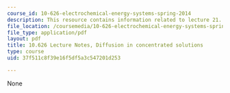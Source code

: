 ```yaml
---
course_id: 10-626-electrochemical-energy-systems-spring-2014
description: This resource contains information related to lecture 21.
file_location: /coursemedia/10-626-electrochemical-energy-systems-spring-2014/37f511c8f39e16f5df5a3c547201d253_MIT10_626S14_S11lec21.pdf
file_type: application/pdf
layout: pdf
title: 10.626 Lecture Notes, Diffusion in concentrated solutions
type: course
uid: 37f511c8f39e16f5df5a3c547201d253

---
```

None